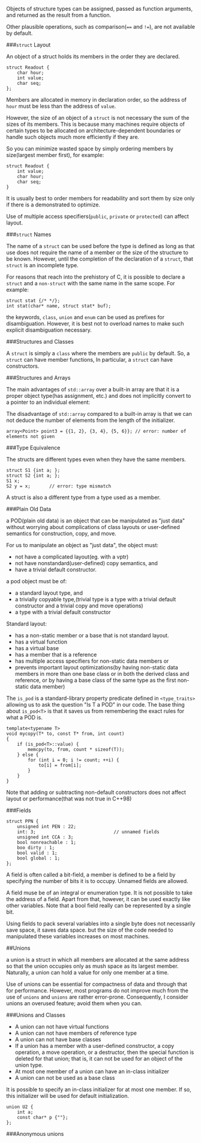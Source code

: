 Objects of structure types can be assigned, passed as function arguments, and returned as the result from a function.

Other plausible operations, such as comparison(`==` and `!=`), are not available by default.

###`struct` Layout

An object of a struct holds its members in the order they are declared. 

	struct Readout {
		char hour;
		int value;
		char seq;
	};

Members are allocated in memory in declaration order, so the address of `hour` must be less than the address of `value`.

However, the size of an object of a `struct` is not necessary the sum of the sizes of its members. This is because many machines require objects of certain types to be allocated on architecture-dependent boundaries or handle such objects much more efficiently if they are.

So you can minimize wasted space by simply ordering members by size(largest member first), for example:

	struct Readout {
		int value;
		char hour;
		char seq;
	}

It is usually best to order members for readability and sort them by size only if there is a demonstrated to optimize.

Use of multiple access specifiers(`public`, `private` or `protected`) can affect layout.

###`struct` Names

The name of a `struct` can be used before the type is defined as long as that use does not require the name of a member or the size of the structure to be known. However, until the completion of the declaration of a `struct`, that `struct` is an incomplete type.

For reasons that reach into the prehistory of C, it is possible to declare a `struct` and a `non-struct` with the same name in the same scope. For example:

	struct stat {/* */};
	int stat(char* name, struct stat* buf);

the keywords, `class`, `union` and `enum` can be used as prefixes for disambiguation. However, it is best not to overload names to make such explicit disambiguation necessary.

###Structures and Classes

A `struct` is simply a `class` where the members are `public` by default. So, a `struct` can have member functions, In particular, a `struct` can have constructors.

###Structures and Arrays

The main advantages of 	`std::array` over a built-in array are that it is a proper object type(has assignment, etc.) and does not implicitly convert to a pointer to an individual element:
	
The disadvantage of `std::array` compared to a built-in array is that we can not deduce the number of elements from the length of the initializer.

	array<Point> point3 = {{1, 2}, {3, 4}, {5, 6}};	// error: number of elements not given

###Type Equivalence

The structs are different types even when they have the same members.

	struct S1 {int a; };
	struct S2 {int a; };
	S1 x;
	S2 y = x;		// error: type mismatch

A struct is also a different type from a type used as a member.

###Plain Old Data

a POD(plain old data) is an object that can be manipulated as "just data" without worrying about complications of class layouts or user-defined semantics for construction, copy, and move.

For us to manipulate an object as "just data", the object must:

*	not have a complicated layout(eg. with a vptr)
*	not have nonstandard(user-defined) copy semantics, and
*	have a trivial default constructor.

a pod object must be of:

*	a standard layout type, and
*	a trivially copyable type,(trivial type is a type with a trivial default constructor and a trivial copy and move operations)
*	a type with a trivial default constructor

Standard layout:

*	has a non-static member or a base that is not standard layout.
*	has a virtual function
*	has a virtual base
*	has a member that is a reference
*	has multiple access specifiers for non-static data members or
*	prevents important layout optimizations(by having non-static data members in more than one base class or in both the derived class and reference, or by having a base class of the same type as the first non-static data member)

The `is_pod` is a standard-library property predicate defined in `<type_traits>` allowing us to ask the question "Is T a POD" in our code. The base thing about `is_pod<T>` is that it saves us from remembering the exact rules for what a POD is.

	template<typename T>
	void mycopy(T* to, const T* from, int count)
	{
		if (is_pod<T>::value) {
			memcpy(to, from, count * sizeof(T));
		} else {
			for (int i = 0; i != count; ++i) {
				to[i] = from[i];
			}
		}
	}

Note that adding or subtracting non-default constructors does not affect layout or performance(that was not true in C++98)

###Fields

	struct PPN {
		unsigned int PEN : 22;
		int: 3;								// unnamed fields
		unsigned int CCA : 3;
		bool nonreachable : 1;
		boo dirty : 1;
		bool valid : 1;
		bool global : 1;
	};

A field is often called a bit-field, a member is defined to be a field by specifying the number of bits it is to occupy. Unnamed fields are allowed.

A field muse be of an integral or enumeration type. It is not possible to take the address of a field. Apart from that, however, it can be used exactly like other variables. Note that a bool field really can be represented by a single bit.

Using fields to pack several variables into a single byte does not necessarily save space, it saves data space. but the size of the code needed to manipulated these variables increases on most machines.

##Unions

a union is a struct in which all members are allocated at the same address so that the union occupies only as mush space as its largest member. Naturally, a union can hold a value for only one member at a time. 

Use of unions can be essential for compactness of data and through that for performance. However, most programs do not improve much from the use of `unions` and `unions` are rather error-prone. Consequently, I consider unions an overused feature; avoid them when you can.

###Unions and Classes

*	A union can not have virtual functions
*	A union can not have members of reference type
*	A union can not have base classes
*	If a union has a member with a user-defined constructor, a copy operation, a move operation, or a destructor, then the special function is deleted for that union; that is, it can not be used for an object of the union type.
*	At most one member of a union can have an in-class initializer
*	A union can not be used as a base class

It is possible to specify an in-class initializer for at most one member. If so, this initializer will be used for default initialization.

	union U2 {
		int a;
		const char* p {""};
	};

###Anonymous unions


